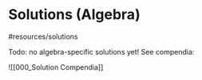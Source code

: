 # Solutions (Algebra)
#resources/solutions 

Todo: no algebra-specific solutions yet! See compendia:

![[000_Solution Compendia]]
